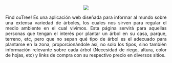 <p align="center">
  <img src="https://github.com/AdrianOrdaz/Find-OuTree-/assets/84093952/f35aa173-fa75-4284-ab77-d4abfdcc2ee6"><br>  
</p>
<p align="justify">
  Find ouTree! Es una aplicación web diseñada para informar al mundo sobre una extensa variedad de árboles, los cuales nos sirven para regular el medio ambiente en el cual vivimos. Esta página servirá para aquellas personas que tengan el interés por plantar un árbol en su casa, parque, terreno, etc, pero que no sepan qué tipo de árbol es el adecuado para plantarse en la zona, proporcionándole así, no solo los tipos, sino también información relevante sobre cada árbol (Necesidad de riego, altura, color de hojas, etc) y links de compra con su respectivo precio en diversos sitios.
</p>  
